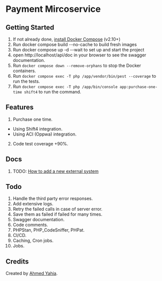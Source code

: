 # Payment Mircoservice

## Getting Started

1. If not already done, [install Docker Compose](https://docs.docker.com/compose/install/) (v2.10+)
2. Run docker compose build --no-cache to build fresh images
3. Run docker compose up -d --wait to set up and start the project
4. open http://localhost/api/doc in your browser to see the swagger documentation.
4. Run `docker compose down --remove-orphans` to stop the Docker containers.
5. Run `docker compose exec -T php /app/vendor/bin/pest --coverage` to run the tests.
6. Run `docker compose exec -T php /app/bin/console app:purchase-one-time shift4` to run the command.

## Features
1. Purchase one time.
* Using Shift4 integration.
* Using ACI (Oppwa) integration.
2. Code test coverage +90%.

## Docs
1. TODO: [How to add a new external system](docs/add-external-system.md)

## Todo
1. Handle the third party error responses.
2. Add extensive logs.
3. Retry the failed calls in case of server error.
4. Save them as failed if failed for many times.
5. Swagger documentation.
6. Code comments.
7. PHPStan, PHP_CodeSniffer, PHPat.
8. CI/CD.
9. Caching, Cron jobs.
10. Jobs.

## Credits

Created by [Ahmed Yahia](https://www.linkedin.com/in/ahmad-yahia/).